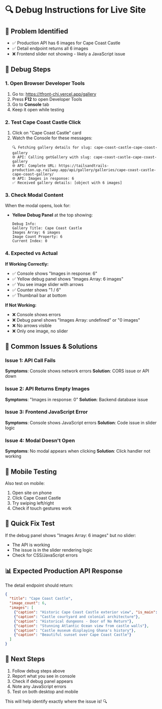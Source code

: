 # 🔍 Debug Instructions for Live Site

## 🎯 **Problem Identified**
- ✅ Production API has 6 images for Cape Coast Castle
- ✅ Detail endpoint returns all 6 images  
- ❌ Frontend slider not showing - likely a JavaScript issue

## 🧪 **Debug Steps**

### 1. **Open Browser Developer Tools**
1. Go to: https://tfront-chi.vercel.app/gallery
2. Press **F12** to open Developer Tools
3. Go to **Console** tab
4. Keep it open while testing

### 2. **Test Cape Coast Castle Click**
1. Click on "Cape Coast Castle" card
2. Watch the Console for these messages:
   ```
   🔍 Fetching gallery details for slug: cape-coast-castle-cape-coast-gallery
   🌐 API: Calling getGallery with slug: cape-coast-castle-cape-coast-gallery
   🌐 API: Complete URL: https://tailsandtrails-production.up.railway.app/api/gallery/galleries/cape-coast-castle-cape-coast-gallery/
   🌐 API: Images in response: 6
   ✅ Received gallery details: [object with 6 images]
   ```

### 3. **Check Modal Content**
When the modal opens, look for:
- **Yellow Debug Panel** at the top showing:
  ```
  Debug Info:
  Gallery Title: Cape Coast Castle
  Images Array: 6 images
  Image Count Property: 6
  Current Index: 0
  ```

### 4. **Expected vs Actual**

**If Working Correctly:**
- ✅ Console shows "Images in response: 6"
- ✅ Yellow debug panel shows "Images Array: 6 images"
- ✅ You see image slider with arrows
- ✅ Counter shows "1 / 6"
- ✅ Thumbnail bar at bottom

**If Not Working:**
- ❌ Console shows errors
- ❌ Debug panel shows "Images Array: undefined" or "0 images"
- ❌ No arrows visible
- ❌ Only one image, no slider

## 🚨 **Common Issues & Solutions**

### Issue 1: API Call Fails
**Symptoms**: Console shows network errors
**Solution**: CORS issue or API down

### Issue 2: API Returns Empty Images
**Symptoms**: "Images in response: 0"
**Solution**: Backend database issue

### Issue 3: Frontend JavaScript Error
**Symptoms**: Console shows JavaScript errors
**Solution**: Code issue in slider logic

### Issue 4: Modal Doesn't Open
**Symptoms**: No modal appears when clicking
**Solution**: Click handler not working

## 📱 **Mobile Testing**
Also test on mobile:
1. Open site on phone
2. Click Cape Coast Castle
3. Try swiping left/right
4. Check if touch gestures work

## 🔧 **Quick Fix Test**
If the debug panel shows "Images Array: 6 images" but no slider:
- The API is working
- The issue is in the slider rendering logic
- Check for CSS/JavaScript errors

## 📊 **Expected Production API Response**
The detail endpoint should return:
```json
{
  "title": "Cape Coast Castle",
  "image_count": 6,
  "images": [
    {"caption": "Historic Cape Coast Castle exterior view", "is_main": true},
    {"caption": "Castle courtyard and colonial architecture"},
    {"caption": "Historical dungeons - Door of No Return"},
    {"caption": "Stunning Atlantic Ocean view from castle walls"},
    {"caption": "Castle museum displaying Ghana's history"},
    {"caption": "Beautiful sunset over Cape Coast Castle"}
  ]
}
```

## 🎯 **Next Steps**
1. Follow debug steps above
2. Report what you see in console
3. Check if debug panel appears
4. Note any JavaScript errors
5. Test on both desktop and mobile

This will help identify exactly where the issue is! 🔍